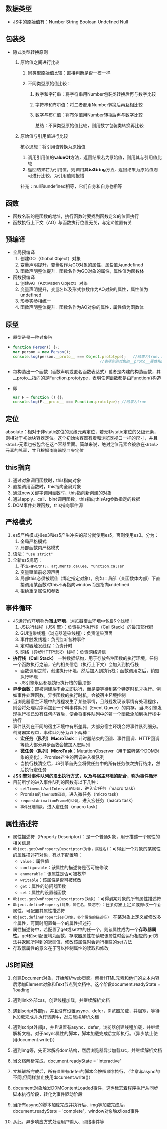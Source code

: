 ## 数据类型

- JS中的原始值有：Number	String	Boolean	Undefined	Null

## 包装类

- 隐式类型转换原则

  1. 原始值之间进行比较

     1. 同类型原始值比较：直接判断是否一模一样

     2. 不同类型原始值比较：

        1. 数字和字符串：将字符串用Number包装类转换后再与数字比较

        2. 字符串和布尔值：将二者都用Number转换后再互相比较

        3. 数字与布尔值：将布尔值用Number转换后再与数字比较

           总结：不同类型原始值比较，则用数字包装类转换再比较

  1. 原始值与引用值进行比较

     核心思想：将引用值转换为原始值

     1. 调用引用值的**valueOf**方法，返回结果若为原始值，则用其与引用值比较
     2. 返回结果若为引用值，则调用其**toString**方法，返回结果为原始值则可进行比较，为引用值则报错

     补充：null和undefined相等，它们自身和自身也相等

## 函数

- 函数名装的是函数的地址，执行函数时要找到函数定义的位置执行
- 函数执行上下文（AO）与函数执行位置无关，与定义位置有关

## 预编译

- 全局预编译
  1. 创建GO（Global Object）对象
  2. 变量声明提升，变量名作为GO对象的属性，属性值为undefined
  3. 函数声明整体提升，函数名作为GO对象的属性，属性值为函数体
- 函数预编译
  1. 创建AO（Activation Object）对象
  2. 变量声明提升，变量名以及形式参数作为AO对象的属性，属性值为undefined
  3. 形参实参相统一
  4. 函数声明整体提升，函数名作为AO对象的属性，属性值为函数体

## 原型

- 原型链是一种对象链

- ```javascript
  function Person() {};
  var person = new Person();
  console.log(person.__proto__ === Object.prototype);	//结果为true，二者为同一个对象
  										 //表明实例对象的__proto__属性指向的是构造其的构造函数的prototype（对象）
  ```

- 每构造出一个函数（函数声明或匿名函数表达式）或者是内建的构造函数，其\_\_proto\_\_指向的是Function.prototype，表明任何函数都是由Function()构造

- 即

  ```javascript
  var F = function () {};
  console.log(F.__proto__ === Function.prototype); //结果为true
  ```

## 定位

absolute：相对于非static定位的父级元素定位，若无非static定位的父级元素，则相对于初始块容器定位。这个初始块容器有着和浏览器视口一样的尺寸，并且`<html>`元素也被包含在这个容器里面。简单来说，绝对定位元素会被放在`<html>`元素的外面，并且根据浏览器视口来定位

## this指向

1. 通过对象调用函数时，this指向对象
2. 直接调用函数时，this指向全局对象
3. 通过new关键字调用函数时，this指向新创建的对象
4. 通过apply、call、bind调用函数，this指向thisArg参数指定的数据
5. DOM事件处理函数，this指向事件源

## 严格模式

1. es5严格模式指es3和es5产生冲突的部分就使用es5，否则使用es3。分为：
   1. 全局严格模式
   2. 局部函数内严格模式
2. 语法：`"use strict"`
3. 全新es5规范：
   1. 不支持`with()`、`arguments.callee`、`function.caller`
   2. 变量赋值前必须声明
   3. 局部this必须被赋值（绑定指定对象），例如：局部（某函数体内部）下直接调用某函数时this不再指向window而是指向undefined
   4. 拒绝重复属性和参数

## 事件循环

- JS运行的环境称为**宿主环境**，浏览器宿主环境中包括5个线程：
  1. JS执行线程（JS引擎）：负责执行执行栈（Call Stack）的最顶部代码
  2. GUI渲染线程（浏览器渲染线程）：负责渲染页面
  3. 事件触发线程：负责监听各种事件
  4. 定时器触发线程：负责计时
  5. 网络（异步HTTP请求）线程：负责网络通信
- **执行栈（Call Stack）**：一种数据结构，用于存放各种函数的执行环境，任何一个函数执行之前，它的相关信息（执行上下文）会加入到执行栈
  - 函数调用之前，创建执行环境，然后加入到执行栈；函数调用之后，销毁执行环境
  - JS引擎永远都是执行执行栈的最顶部
- **异步函数**：即被创建后不会立即执行，而是要等待到某个特定时机才执行。例如事件处理函数。异步函数的执行时机，会被宿主环境控制
- 当浏览器宿主环境中的线程发生了某些事情，且线程发现该事情有处理程序，则会将处理程序添加到一个叫事件队列（Event Queue）的内存。当JS引擎发现执行栈已没有任何内容后，便会将事件队列中的第一个函数添加到执行栈中执行
- 事件队列在不同的宿主环境中有所差异，大部分宿主环境会将事件队列细分。浏览器实现中，事件队列分为以下两种：
  - **宏任务（队列）MacroTask**：计时器结束的回调、事件回调、HTTP回调等绝大部分异步函数会被加入宏队列
  - **微任务（队列）MicroTask**：MutationObserver（用于监听某个DOM对象的变化），Promise产生的回调进入微队列
  - 当执行栈清空后，JS引擎首先会将微任务中的所有任务依次执行结束，然后执行宏任务
- **JS引擎对事件队列的取出执行方式，以及与宿主环境的配合，称为事件循环**
- 目前所学的进入事件队列的函数有以下几种：
  - `setTimeout/setInterval的回调`，进入宏任务（macro task）
  - Promise的`then函数回调`，进入微任务（micro task）
  - `requestAnimationFrame的回调`，进入宏任务（macro task）
  - `事件处理函数`，进入宏任务（macro task）

## 属性描述符

- 属性描述符（Property Descriptor）：是一个普通对象，用于描述一个属性的相关信息
- `Object.getOwnPropertyDescriptor(对象，属性名)`：可得到一个对象的某属性的属性描述符对象，有以下配置项：
  - `value`：属性值
  - `configurable`：该属性的描述符是否可被修改
  - `enumerable`：该属性是否可被枚举
  - `writable`：该属性是否可被修改
  - `get`：属性的访问器函数
  - `set`：属性的设置器函数
- `Object.getOwnPropertyDescriptors(对象)`：可得到某对象的所有属性描述符
- `Object.defineProperty(对象，属性名，描述符)`：在某对象上定义或修改一个新属性，可配置其属性描述符
- `Object.defineProperties(对象，多个属性的描述符)`：在某对象上定义或修改多个属性，可同时配置每一个的属性描述符
- 属性描述符中，若配置了get或set中的任一个，则该属性成为一个**存取器属性**。get和set配置均为函数，存取器属性在读取该属性时会运行相应的get方法并返回所得到的返回值，修改该属性时会运行相应的set方法
- 存取器属性的意义在于可以控制属性的读取和修改

## JS时间线

1. 创建Document对象，开始解析web页面。解析HTML元素和他们的文本内容后添加Element对象和Text节点到文档中。这个阶段document.readyState = 'loading'

2. 遇到link外部css，创建线程加载，并继续解析文档

3. 遇到script外部js，并且没有设置async、defer，浏览器加载，并阻塞，等待js加载完成并执行该脚本，然后继续解析文档

4. 遇到script外部js，并且设置有async、defer，浏览器创建线程加载，并继续解析文档。对于async属性的脚本，脚本加载完成后立即执行。（异步禁止使用document.write()）

5. 遇到img等，先正常解析dom结构，然后浏览器异步加载src，并继续解析文档

6. 当文档解析完成，document.readyState = 'interactive'

7. 文档解析完成后，所有设置有defer的脚本会按照顺序执行。（注意与async的不同,但同样禁止使用document.write()）

8. document对象触发DOMContentLoaded事件，这也标志着程序执行从同步脚本执行阶段，转化为事件驱动阶段

9. 当所有async的脚本加载完成并执行后、img等加载完成后，document.readyState = 'complete'，window对象触发load事件

10. 从此，异步响应方式处理用户输入、网络事件等
